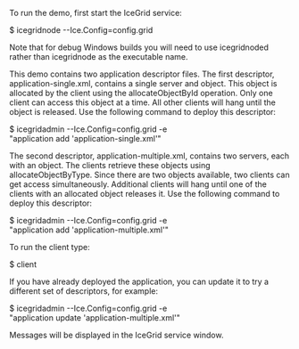 To run the demo, first start the IceGrid service:

$ icegridnode --Ice.Config=config.grid

Note that for debug Windows builds you will need to use icegridnoded
rather than icegridnode as the executable name.

This demo contains two application descriptor files. The first
descriptor, application-single.xml, contains a single server and
object. This object is allocated by the client using the
allocateObjectById operation. Only one client can access this object
at a time. All other clients will hang until the object is released.
Use the following command to deploy this descriptor:

$ icegridadmin --Ice.Config=config.grid -e \
    "application add 'application-single.xml'"

The second descriptor, application-multiple.xml, contains two servers,
each with an object. The clients retrieve these objects using
allocateObjectByType. Since there are two objects available, two
clients can get access simultaneously. Additional clients will hang
until one of the clients with an allocated object releases it. Use the
following command to deploy this descriptor:

$ icegridadmin --Ice.Config=config.grid -e \
    "application add 'application-multiple.xml'"

To run the client type:

$ client

If you have already deployed the application, you can update it to try
a different set of descriptors, for example:

$ icegridadmin --Ice.Config=config.grid -e \
    "application update 'application-multiple.xml'"

Messages will be displayed in the IceGrid service window.
